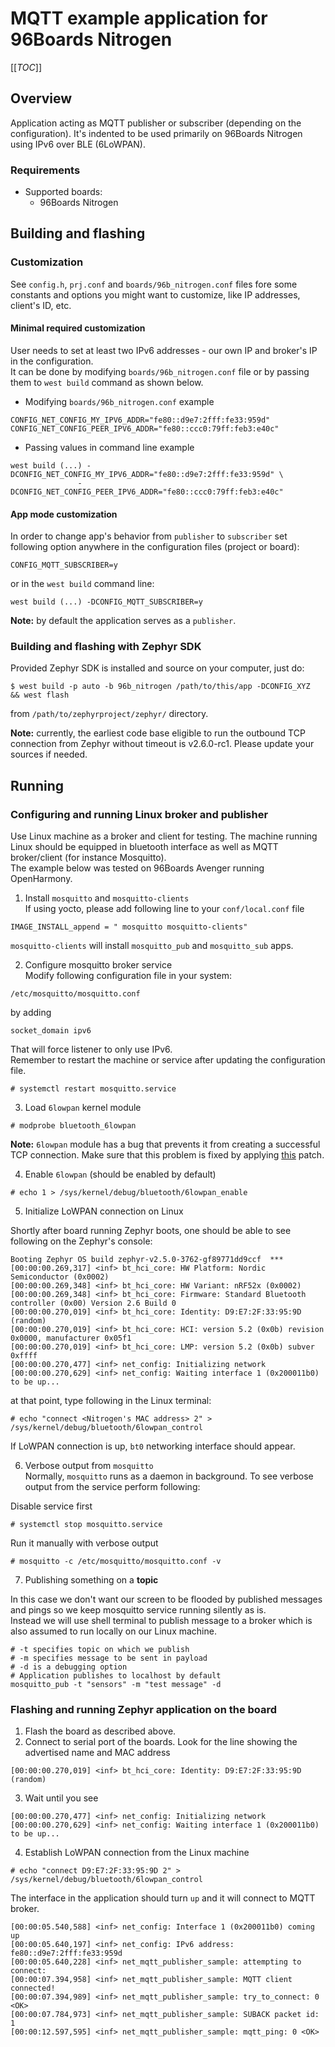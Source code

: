 # MQTT example application for 96Boards Nitrogen

[[_TOC_]]

## Overview

Application acting as MQTT publisher or subscriber (depending on the
configuration).
It's indented to be used primarily on 96Boards Nitrogen using IPv6
over BLE (6LoWPAN).

### Requirements
- Supported boards:
  - 96Boards Nitrogen

## Building and flashing
### Customization
See `config.h`, `prj.conf` and `boards/96b_nitrogen.conf` files fore some
constants and options you might want to customize, like IP addresses, client's ID, etc.

#### Minimal required customization
User needs to set at least two IPv6 addresses - our own IP and broker's IP
in the configuration.  
It can be done by modifying `boards/96b_nitrogen.conf` file or by
passing them to `west build` command as shown below.  

* Modifying `boards/96b_nitrogen.conf` example
```
CONFIG_NET_CONFIG_MY_IPV6_ADDR="fe80::d9e7:2fff:fe33:959d"
CONFIG_NET_CONFIG_PEER_IPV6_ADDR="fe80::ccc0:79ff:feb3:e40c"

```

* Passing values in command line example
```
west build (...) -DCONFIG_NET_CONFIG_MY_IPV6_ADDR="fe80::d9e7:2fff:fe33:959d" \
			   -DCONFIG_NET_CONFIG_PEER_IPV6_ADDR="fe80::ccc0:79ff:feb3:e40c"
```

#### App mode customization

In order to change app's behavior from `publisher` to `subscriber` set following
option anywhere in the configuration files (project or board):
```
CONFIG_MQTT_SUBSCRIBER=y
```
or in the `west build` command line:
```
west build (...) -DCONFIG_MQTT_SUBSCRIBER=y
```

**Note:** by default the application serves as a `publisher`.

### Building and flashing with Zephyr SDK
Provided Zephyr SDK is installed and source on your computer, just do:

```
$ west build -p auto -b 96b_nitrogen /path/to/this/app -DCONFIG_XYZ  && west flash
```
from `/path/to/zephyrproject/zephyr/` directory.

**Note:** currently, the earliest code base eligible to run the outbound TCP connection
          from Zephyr without timeout is v2.6.0-rc1. Please update your sources
	  if needed.

## Running

### Configuring and running Linux broker and publisher

Use Linux machine as a broker and client for testing. The machine running Linux
should be equipped in bluetooth interface as well as MQTT broker/client (for
instance Mosquitto).   
The example below was tested on 96Boards Avenger running OpenHarmony.  

1. Install `mosquitto` and `mosquitto-clients`  
If using yocto, please add following line to your `conf/local.conf` file
```
IMAGE_INSTALL_append = " mosquitto mosquitto-clients"
```
`mosquitto-clients` will install `mosquitto_pub` and `mosquitto_sub` apps.

2. Configure mosquitto broker service   
Modify following configuration file in your system:
```
/etc/mosquitto/mosquitto.conf
```
by adding
```
socket_domain ipv6
```

That will force listener to only use IPv6.  
Remember to restart the machine or service after updating the configuration
file.
```
# systemctl restart mosquitto.service
```

3. Load `6lowpan` kernel module   

```
# modprobe bluetooth_6lowpan
```

**Note:** `6lowpan` module has a bug that prevents it from creating a successful
          TCP connection. Make sure that this problem is fixed by applying
	  [this](https://git.ostc-eu.org/OSTC/OHOS/meta-av96/-/raw/develop/meta-av96-core/recipes-kernel/linux-stm32mp/files/0005-Bluetooth-6lowpan-fix-direct-peer-to-peer-connection.patch)
	  patch.

4. Enable `6lowpan` (should be enabled by default)
```
# echo 1 > /sys/kernel/debug/bluetooth/6lowpan_enable
```

5. Initialize LoWPAN connection on Linux

Shortly after board running Zephyr boots, one should be able to see following
on the Zephyr's console:

```
Booting Zephyr OS build zephyr-v2.5.0-3762-gf89771dd9ccf  ***
[00:00:00.269,317] <inf> bt_hci_core: HW Platform: Nordic Semiconductor (0x0002)
[00:00:00.269,348] <inf> bt_hci_core: HW Variant: nRF52x (0x0002)
[00:00:00.269,348] <inf> bt_hci_core: Firmware: Standard Bluetooth controller (0x00) Version 2.6 Build 0
[00:00:00.270,019] <inf> bt_hci_core: Identity: D9:E7:2F:33:95:9D (random)
[00:00:00.270,019] <inf> bt_hci_core: HCI: version 5.2 (0x0b) revision 0x0000, manufacturer 0x05f1
[00:00:00.270,019] <inf> bt_hci_core: LMP: version 5.2 (0x0b) subver 0xffff
[00:00:00.270,477] <inf> net_config: Initializing network
[00:00:00.270,629] <inf> net_config: Waiting interface 1 (0x200011b0) to be up...
```

at that point, type following in the Linux terminal:
```
# echo "connect <Nitrogen's MAC address> 2" > /sys/kernel/debug/bluetooth/6lowpan_control
```

If LoWPAN connection is up, `bt0` networking interface should appear.

6. Verbose output from `mosquitto`  
Normally, `mosquitto` runs as a daemon in background. To see verbose output from
the service perform following:  

Disable service first
```
# systemctl stop mosquitto.service
```

Run it manually with verbose output  
```
# mosquitto -c /etc/mosquitto/mosquitto.conf -v
```

7. Publishing something on a **topic**  

In this case we don't want our screen to be flooded by published messages and pings so we keep mosquitto service running silently as is.   
Instead we will use shell terminal to publish message to a broker which is also assumed to run locally on our Linux machine.  
```
# -t specifies topic on which we publish
# -m specifies message to be sent in payload
# -d is a debugging option
# Application publishes to localhost by default
mosquitto_pub -t "sensors" -m "test message" -d
```

### Flashing and running Zephyr application on the board
1. Flash the board as described above.
2. Connect to serial port of the boards. Look for the line showing
    the advertised name and MAC address
```
[00:00:00.270,019] <inf> bt_hci_core: Identity: D9:E7:2F:33:95:9D (random)
```
3. Wait until you see

```
[00:00:00.270,477] <inf> net_config: Initializing network
[00:00:00.270,629] <inf> net_config: Waiting interface 1 (0x200011b0) to be up...
```
4. Establish LoWPAN connection from the Linux machine
```
# echo "connect D9:E7:2F:33:95:9D 2" > /sys/kernel/debug/bluetooth/6lowpan_control
```

The interface in the application should turn `up` and it will connect to MQTT
broker.
```
[00:00:05.540,588] <inf> net_config: Interface 1 (0x200011b0) coming up
[00:00:05.640,197] <inf> net_config: IPv6 address: fe80::d9e7:2fff:fe33:959d
[00:00:05.640,228] <inf> net_mqtt_publisher_sample: attempting to connect:
[00:00:07.394,958] <inf> net_mqtt_publisher_sample: MQTT client connected!
[00:00:07.394,989] <inf> net_mqtt_publisher_sample: try_to_connect: 0 <OK>
[00:00:07.784,973] <inf> net_mqtt_publisher_sample: SUBACK packet id: 1
[00:00:12.597,595] <inf> net_mqtt_publisher_sample: mqtt_ping: 0 <OK>
```
